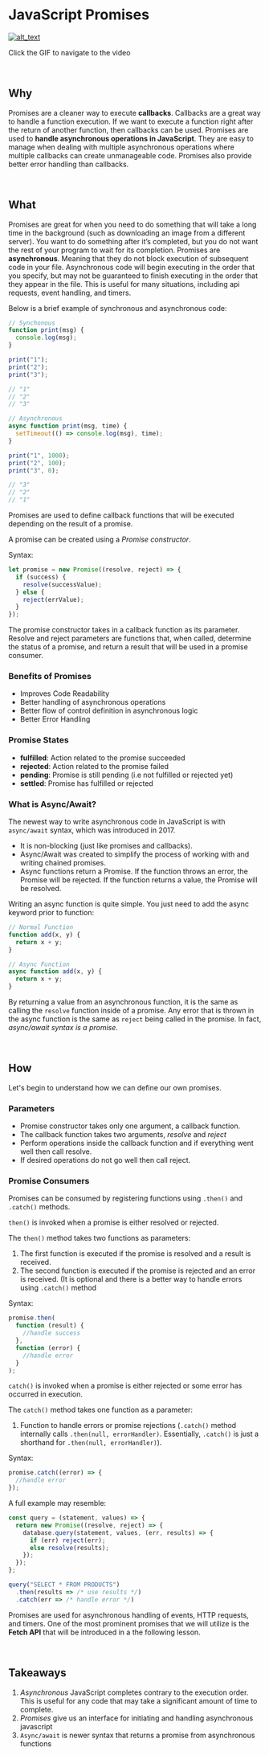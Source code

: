 # JavaScript Promises

[![alt_text](/assets/images/lectures/javascript/JavaScript-Promises-Lecture-high.gif)](https://vimeo.com/511322019)

Click the GIF to navigate to the video

<br>

## Why

Promises are a cleaner way to execute **callbacks**. Callbacks are a great way to handle a function execution. If we want to execute a function right after the return of another function, then callbacks can be used. Promises are used to **handle asynchronous operations in JavaScript**. They are easy to manage when dealing with multiple asynchronous operations where multiple callbacks can create unmanageable code. Promises also provide better error handling than callbacks.

<br>

## What

Promises are great for when you need to do something that will take a long time in the background (such as downloading an image from a different server). You want to do something after it’s completed, but you do not want the rest of your program to wait for its completion. Promises are **asynchronous**. Meaning that they do not block execution of subsequent code in your file. Asynchronous code will begin executing in the order that you specify, but may not be guaranteed to finish executing in the order that they appear in the file. This is useful for many situations, including api requests, event handling, and timers.

Below is a brief example of synchronous and asynchronous code:

```js
// Synchonous
function print(msg) {
  console.log(msg);
}

print("1");
print("2");
print("3");

// "1"
// "2"
// "3"

// Asynchronous
async function print(msg, time) {
  setTimeout(() => console.log(msg), time);
}

print("1", 1000);
print("2", 100);
print("3", 0);

// "3"
// "2"
// "1"
```

Promises are used to define callback functions that will be executed depending on the result of a promise.

A promise can be created using a _Promise constructor_.

Syntax:

```js
let promise = new Promise((resolve, reject) => {
  if (success) {
    resolve(successValue);
  } else {
    reject(errValue);
  }
});
```

The promise constructor takes in a callback function as its parameter. Resolve and reject parameters are functions that, when called, determine the status of a promise, and return a result that will be used in a promise consumer.

### Benefits of Promises

- Improves Code Readability
- Better handling of asynchronous operations
- Better flow of control definition in asynchronous logic
- Better Error Handling

### Promise States

- **fulfilled**: Action related to the promise succeeded
- **rejected**: Action related to the promise failed
- **pending**: Promise is still pending (i.e not fulfilled or rejected yet)
- **settled**: Promise has fulfilled or rejected

### What is Async/Await?

The newest way to write asynchronous code in JavaScript is with `async/await` syntax, which was introduced in 2017.

- It is non-blocking (just like promises and callbacks).
- Async/Await was created to simplify the process of working with and writing chained promises.
- Async functions return a Promise. If the function throws an error, the Promise will be rejected. If the function returns a value, the Promise will be resolved.

Writing an async function is quite simple. You just need to add the async keyword prior to function:

```js
// Normal Function
function add(x, y) {
  return x + y;
}

// Async Function
async function add(x, y) {
  return x + y;
}
```

By returning a value from an asynchronous function, it is the same as calling the `resolve` function inside of a promise. Any error that is thrown in the async function is the same as `reject` being called in the promise. In fact, _async/await syntax is a promise_.

<br>

## How

Let's begin to understand how we can define our own promises.

### Parameters

- Promise constructor takes only one argument, a callback function.
- The callback function takes two arguments, _resolve_ and _reject_
- Perform operations inside the callback function and if everything went well then call resolve.
- If desired operations do not go well then call reject.

### Promise Consumers

Promises can be consumed by registering functions using `.then()` and `.catch()` methods.

`then()` is invoked when a promise is either resolved or rejected.

The `then()` method takes two functions as parameters:

1. The first function is executed if the promise is resolved and a result is received.
2. The second function is executed if the promise is rejected and an error is received. (It is optional and there is a better way to handle errors using `.catch()` method

Syntax:

```js
promise.then(
  function (result) {
    //handle success
  },
  function (error) {
    //handle error
  }
);
```

`catch()` is invoked when a promise is either rejected or some error has occurred in execution.

The `catch()` method takes one function as a parameter:

1. Function to handle errors or promise rejections (`.catch()` method internally calls `.then(null, errorHandler)`. Essentially, `.catch()` is just a shorthand for `.then(null, errorHandler)`).

Syntax:

```js
promise.catch((error) => {
  //handle error
});
```

A full example may resemble:

```js
const query = (statement, values) => {
  return new Promise((resolve, reject) => {
    database.query(statement, values, (err, results) => {
      if (err) reject(err);
      else resolve(results);
    });
  });
};

query("SELECT * FROM PRODUCTS")
  .then(results => /* use results */)
  .catch(err => /* handle error */)
```

Promises are used for asynchronous handling of events, HTTP requests, and timers. One of the most prominent promises that we will utilize is the **Fetch API** that will be introduced in a the following lesson.

<br>

## Takeaways

1. _Asynchronous_ JavaScript completes contrary to the execution order. This is useful for any code that may take a significant amount of time to complete.
2. _Promises_ give us an interface for initiating and handling asynchronous javascript
3. `Async/await` is newer syntax that returns a promise from asynchronous functions

<br>
